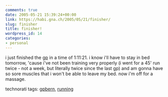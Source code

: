 ```yaml
---
comments: true
date: 2005-05-21 15:39:24+00:00
link: https://habi.gna.ch/2005/05/21/finisher/
slug: finisher
title: finisher!
wordpress_id: 14
categories:
- personal
---
```



i just finished the [gp](http://www.gpbern.ch/index.php) in a time of 1:11:21. i know i'll have to stay in bed tomorrow, 'cause i've not been training very properly (i went for a 45' run twice - not a week, but literally twice since the last gp) and am gonna have so sore muscles that i won't be able to leave my bed. now i'm off for a massage.


technorati tags: [gpbern](http://technorati.com/tag/gpbern), [running](http://technorati.com/tag/running)
